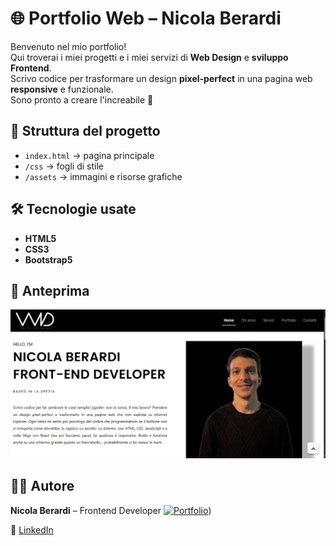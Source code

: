 # 🌐 Portfolio Web – Nicola Berardi

Benvenuto nel mio portfolio!  
Qui troverai i miei progetti e i miei servizi di **Web Design** e **sviluppo Frontend**.  
Scrivo codice per trasformare un design **pixel-perfect** in una pagina web **responsive** e funzionale.  
Sono pronto a creare l'increabile 🚀

## 📂 Struttura del progetto
- `index.html` → pagina principale
- `/css` → fogli di stile
- `/assets` → immagini e risorse grafiche

## 🛠️ Tecnologie usate
- **HTML5**
- **CSS3**
- **Bootstrap5**

## 📸 Anteprima
![Portfolio Screenshot](https://raw.githubusercontent.com/NicolaWebDevelop/WebNicolaDesign/refs/heads/main/asset/img/Anteprima%20sito.png)

## 👨‍💻 Autore
**Nicola Berardi** – Frontend Developer
[![Portfolio](https://img.shields.io/badge/🌍_Visita_il_mio_Portfolio-000000?style=for-the-badge)](https://nicolawebdevelop.github.io/WebNicolaDesign/))

💼 [LinkedIn](https://linkedin.com/in/tuoprofilo)
